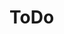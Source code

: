 <!-- Copyright 2017 Yahoo Holdings. Licensed under the terms of the Apache 2.0 license. See LICENSE in the project root. -->
# ToDo
